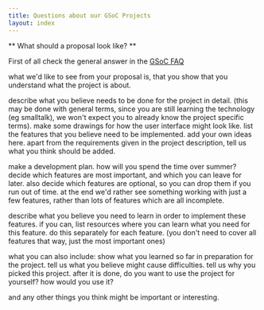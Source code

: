 ```yaml
---
title: Questions about our GSoC Projects
layout: index
---
```


** What should a proposal look like? **

First of all check the general answer in the [GSoC FAQ]( http://www.google-melange.com/gsoc/document/show/gsoc_program/google/gsoc2015/help_page#5._What_should_a_student_proposal_look )

what we'd like to see from your proposal is, that you show that you understand
what the project is about.

describe what you believe needs to be done for the project in detail.  (this
may be done with general terms, since you are still learning the technology (eg
smalltalk), we won't expect you to already know the project specific terms).
make some drawings for how the user interface might look like.  list the
features that you believe need to be implemented. add your own ideas here.
apart from the requirements given in the project description, tell us what you
think should be added.

make a development plan. how will you spend the time over summer? decide which
features are most important, and which you can leave for later. also decide
which features are optional, so you can drop them if you run out of time. at
the end we'd rather see something working with just a few features, rather than
lots of features which are all incomplete.

describe what you believe you need to learn in order to implement these
features. if you can, list resources where you can learn what you need for this
feature. do this separately for each feature. (you don't need to cover all
features that way, just the most important ones)

what you can also include: show what you learned so far in preparation for the project.
tell us what you believe might cause difficulties.
tell us why you picked this project. after it is done, do you want to use the
project for yourself? how would you use it?

and any other things you think might be important or interesting.


